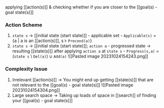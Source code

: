 applying [[action(s)]] & checking whether if you are closer to the [[goal(s) - goal state(s)]]

### Action Scheme
1. `state s` → [[initial state (start state)]]
			- applicable set
			    - `Applicable(s)` = {a | a is an [[action(s)]], s ⊧ `Precond(a)`}
2. `state s` → [[initial state (start state)]]; `action a`
			- progressed state → resulting [[state(s)]] after applying `action a` at `state s`
			    - `Progress(s,a)` = (`state s` \ `Del(a)`) ∪ `Add(a)`
![[Pasted image 20231024154243.png]]
### Complexity Issue
1. Irrelevant [[action(s)]] → You might end up getting [[state(s)]] that are not relevant to the [[goal(s) - goal state(s)]]
	![[Pasted image 20231024154304.png]]
2. Large search space → Taking up loads of space in [[search]] of finding your [[goal(s) - goal state(s)]]